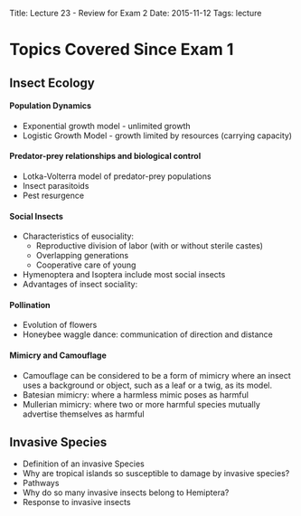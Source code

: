 Title: Lecture 23 - Review for Exam 2
Date: 2015-11-12
Tags: lecture


# Topics Covered Since Exam 1

## Insect Ecology

#### Population Dynamics

* Exponential growth model - unlimited growth
* Logistic Growth Model - growth limited by resources (carrying capacity)

#### Predator-prey relationships and biological control

* Lotka-Volterra model of predator-prey populations
* Insect parasitoids
* Pest resurgence

#### Social Insects

* Characteristics of eusociality:
  * Reproductive division of labor (with or without sterile castes)
  * Overlapping generations
  * Cooperative care of young
* Hymenoptera and Isoptera include most social insects
* Advantages of insect sociality:

#### Pollination

* Evolution of flowers
* Honeybee waggle dance: communication of direction and distance

#### Mimicry and Camouflage

* Camouflage can be considered to be a form of mimicry where an insect uses a background or object, such as a leaf or a twig, as its model.
* Batesian mimicry: where a harmless mimic poses as harmful
* Mullerian mimicry: where two or more harmful species mutually advertise themselves as harmful

## Invasive Species

* Definition of an invasive Species
* Why are tropical islands so susceptible to damage by invasive species?
* Pathways
* Why do so many invasive insects belong to Hemiptera?
* Response to invasive insects
